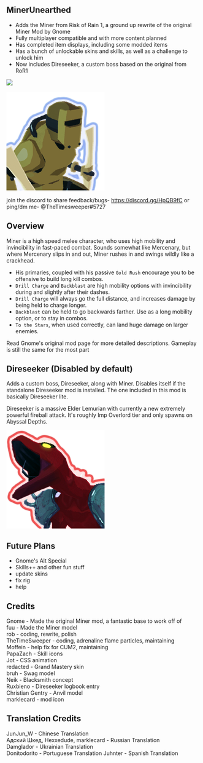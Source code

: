 ## MinerUnearthed
- Adds the Miner from Risk of Rain 1, a ground up rewrite of the original Miner Mod by Gnome
- Fully multiplayer compatible and with more content planned
- Has completed item displays, including some modded items
- Has a bunch of unlockable skins and skills, as well as a challenge to unlock him
- Now includes Direseeker, a custom boss based on the original from RoR1

[![](https://i.imgur.com/PWNFE6C.png)]()

[![](https://github.com/ArcPh1r3/MinerUnearthed/blob/5cb18328b64e407792056d47867d3a47951fcace/MinerUnityProject/Assets/Miner/texMinerIcon.png)]()

join the discord to share feedback/bugs- https://discord.gg/HpQB9fC
or ping/dm me- @TheTimesweeper#5727

## Overview
Miner is a high speed melee character, who uses high mobility and invincibility in fast-paced combat. 
Sounds somewhat like Mercenary, but where Mercenary slips in and out, Miner rushes in and swings wildly like a crackhead.

- His primaries, coupled with his passive `Gold Rush` encourage you to be offensive to build long kill combos.
- `Drill Charge` and `Backblast` are high mobility options with invincibility during and slightly after their dashes. 
- `Drill Charge` will always go the full distance, and increases damage by being held to charge longer.
- `Backblast` can be held to go backwards farther. Use as a long mobility option, or to stay in combos.
- `To the Stars`, when used correctly, can land huge damage on larger enemies.

Read Gnome's original mod page for more detailed descriptions. Gameplay is still the same for the most part

## Direseeker (Disabled by default)
Adds a custom boss, Direseeker, along with Miner. Disables itself if the standalone Direseeker mod is installed. The one included in this mod is basically Direseeker lite.

Direseeker is a massive Elder Lemurian with currently a new extremely powerful fireball attack. It's roughly Imp Overlord tier and only spawns on Abyssal Depths.

[![](https://github.com/ArcPh1r3/MinerUnearthed/blob/5cb18328b64e407792056d47867d3a47951fcace/MinerUnityProject/Assets/Miner/Direseeker/texDireseekerIcon.png)]()

## Future Plans 

- Gnome's Alt Special
- Skills++ and other fun stuff
- update skins
- fix rig
- help

## Credits

Gnome - Made the original Miner mod, a fantastic base to work off of  
fuu - Made the Miner model  
rob - coding, rewrite, polish  
TheTimeSweeper - coding, adrenaline flame particles, maintaining  
Moffein - help fix for CUM2, maintaining  
PapaZach - Skill icons  
Jot - CSS animation  
redacted - Grand Mastery skin  
bruh - Swag model  
Neik - Blacksmith concept  
Ruxbieno - Direseeker logbook entry  
Christian Gentry - Anvil model  
marklecard - mod icon

## Translation Credits

JunJun_W - Chinese Translation  
Адский Шкед, Hexxedude, marklecard - Russian Translation  
Damglador - Ukrainian Translation  
Donitodorito - Portuguese Translation
Juhnter - Spanish Translation